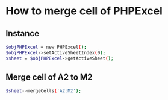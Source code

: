 # How to merge cell of PHPExcel

## Instance

```bash
$objPHPExcel = new PHPExcel();
$objPHPExcel->setActiveSheetIndex(0);
$sheet = $objPHPExcel->getActiveSheet();
```

## Merge cell of A2 to M2

```bash
$sheet->mergeCells('A2:M2');
```